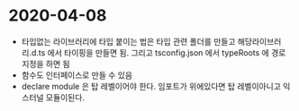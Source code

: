 # 2020-04-08

- 타입없는 라이브러리에 타입 붙이는 법은 타입 관련 폴더를 만들고 해당라이브러리.d.ts 에서 타이핑을 만들면 됨. 그리고 tsconfig.json 에서 typeRoots 에 경로 지정을 하면 됨
- 함수도 인터페이스로 만들 수 있음
- declare module 은 탑 레벨이어야 한다. 임포트가 위에있다면 탑 레벨이아니고 익스터널 모듈이된다.

